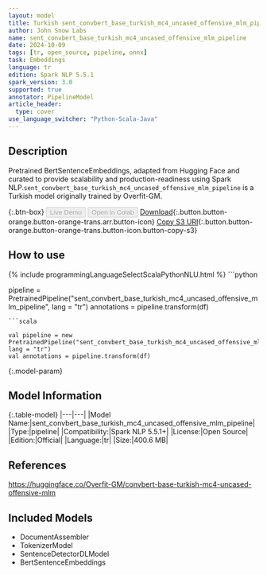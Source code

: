 ```yaml
---
layout: model
title: Turkish sent_convbert_base_turkish_mc4_uncased_offensive_mlm_pipeline pipeline BertSentenceEmbeddings from Overfit-GM
author: John Snow Labs
name: sent_convbert_base_turkish_mc4_uncased_offensive_mlm_pipeline
date: 2024-10-09
tags: [tr, open_source, pipeline, onnx]
task: Embeddings
language: tr
edition: Spark NLP 5.5.1
spark_version: 3.0
supported: true
annotator: PipelineModel
article_header:
  type: cover
use_language_switcher: "Python-Scala-Java"
---
```


## Description

Pretrained BertSentenceEmbeddings, adapted from Hugging Face and curated to provide scalability and production-readiness using Spark NLP.`sent_convbert_base_turkish_mc4_uncased_offensive_mlm_pipeline` is a Turkish model originally trained by Overfit-GM.

{:.btn-box}
<button class="button button-orange" disabled>Live Demo</button>
<button class="button button-orange" disabled>Open in Colab</button>
[Download](https://s3.amazonaws.com/auxdata.johnsnowlabs.com/public/models/sent_convbert_base_turkish_mc4_uncased_offensive_mlm_pipeline_tr_5.5.1_3.0_1728475171445.zip){:.button.button-orange.button-orange-trans.arr.button-icon}
[Copy S3 URI](s3://auxdata.johnsnowlabs.com/public/models/sent_convbert_base_turkish_mc4_uncased_offensive_mlm_pipeline_tr_5.5.1_3.0_1728475171445.zip){:.button.button-orange.button-orange-trans.button-icon.button-copy-s3}

## How to use



<div class="tabs-box" markdown="1">
{% include programmingLanguageSelectScalaPythonNLU.html %}
```python

pipeline = PretrainedPipeline("sent_convbert_base_turkish_mc4_uncased_offensive_mlm_pipeline", lang = "tr")
annotations =  pipeline.transform(df)   

```
```scala

val pipeline = new PretrainedPipeline("sent_convbert_base_turkish_mc4_uncased_offensive_mlm_pipeline", lang = "tr")
val annotations = pipeline.transform(df)

```
</div>

{:.model-param}
## Model Information

{:.table-model}
|---|---|
|Model Name:|sent_convbert_base_turkish_mc4_uncased_offensive_mlm_pipeline|
|Type:|pipeline|
|Compatibility:|Spark NLP 5.5.1+|
|License:|Open Source|
|Edition:|Official|
|Language:|tr|
|Size:|400.6 MB|

## References

https://huggingface.co/Overfit-GM/convbert-base-turkish-mc4-uncased-offensive-mlm

## Included Models

- DocumentAssembler
- TokenizerModel
- SentenceDetectorDLModel
- BertSentenceEmbeddings